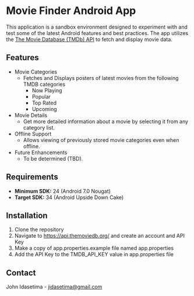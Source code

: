 
# Movie Finder Android App

This application is a sandbox environment designed to experiment with and test some of the latest Android features and best practices. The app utilizes the [The Movie Database (TMDb) API](https://api.themoviedb.org/) to fetch and display movie data.

## Features
- Movie Categories
  - Fetches and Displays posters of latest movies from the following TMDB categories
    - Now Playing
    - Popular
    - Top Rated
    - Upcoming
- Movie Details
  -  Get more detailed information about a movie by selecting it from any category list.
- Offline Support
  - Allows viewing of previously stored movie categories even when offline.
- Future Enhancements
  - To be determined (TBD).

## Requirements
- **Minimum SDK:** 24 (Android 7.0 Nougat)
- **Target SDK:** 34 (Android Upside Down Cake)

## Installation
1. Clone the repository
2. Navigate to https://api.themoviedb.org/ and create an account and API Key
3. Make a copy of app.properties.example file named app.properties
4. Add the API Key to the TMDB_API_KEY value in app.properties file

## Contact
John Idasetima - jidasetima@gmail.com
